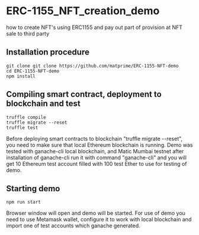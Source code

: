 # ERC-1155_NFT_creation_demo
how to create NFT's using ERC1155 and pay out part of provision at NFT sale to third party
## Installation procedure
```shell
git clone git clone https://github.com/matprime/ERC-1155-NFT-demo
cd ERC-1155-NFT-demo
npm install
```
## Compiling smart contract, deployment to blockchain and test
```shell
truffle compile
truffle migrate --reset
truffle test
```
Before deploying smart contracts to blockchain "truffle migrate --reset", you need to make sure that local Ethereum blockchain is running.
Demo was tested with ganache-cli local blockchain, and Matic Mumbai testnet
after installation of ganache-cli run it with command "ganache-cli"
and you will get 10 Ethereum test account filled with 100 test Ether to use for testing of demo.
## Starting demo
```shell
npm run start
```
Browser window will open and demo will be started. For use of demo you need to use Metamask wallet,
configure it to work with local blockchain and import one of test accounts which ganache generated.
